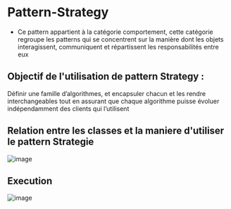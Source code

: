 # Pattern-Strategy
- Ce pattern appartient  à la catégorie comportement, cette catégorie regroupe les patterns qui se concentrent sur la manière dont les objets interagissent, communiquent et répartissent les responsabilités entre eux

## Objectif de l'utilisation de pattern Strategy :
Définir une famille d’algorithmes, et encapsuler chacun et les rendre interchangeables tout en assurant que chaque algorithme puisse évoluer indépendamment des clients qui l’utilisent
## Relation entre les classes et la maniere d'utiliser le pattern Strategie 
![image](https://github.com/2002marie03/Pattern-Strategy/assets/95045123/380e72f0-3d21-472e-acc7-e79102ae3344)

## Execution 
![image](https://github.com/2002marie03/Pattern-Strategy/assets/95045123/6f04c331-48c2-464b-b67f-282b82087863)

